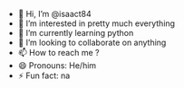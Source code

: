 - 👋 Hi, I’m @isaact84
- 👀 I’m interested in pretty much everything
- 🌱 I’m currently learning python
- 💞️ I’m looking to collaborate on anything
- 📫 How to reach me ?
- 😄 Pronouns: He/him
- ⚡ Fun fact: na

<!---
isaact84/isaact84 is a ✨ special ✨ repository because its `README.md` (this file) appears on your GitHub profile.
You can click the Preview link to take a look at your changes.
--->
